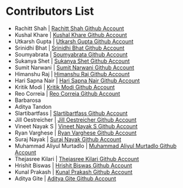 # Contributors List

- Rachitt Shah | [Rachitt Shah Github Account](https://github.com/godslayer201)
- Kushal Khare | [Kushal Khare Github Account](https://github.com/kushal-khare-official)
- Utkarsh Gupta | [Utkarsh Gupta Github Account](https://github.com/luciusUTKARSH)
- Srinidhi Bhat | [Srinidhi Bhat Github Account](https://github.com/srinidhibhat45)
- Soumyabrata | [Soumyabrata Github Account](https://github.com/sb2356-iiitr)
- Sukanya Shet | [Sukanya Shet Github Account](https://github.com/sukanya-shet)
- Sumit Narwani | [Sumit Narwani Github Account](https://github.com/Sumit-Narwani)
- Himanshu Raj | [Himanshu Raj Github Account](https://github.com/himanshuraj18)
- Hari Sapna Nair | [Hari Sapna Nair Github Account](https://github.com/Sapna2001)
- Kritik Modi | [Kritik Modi Github Account](https://github.com/kritikmodi)
- Reo Correia | [Reo Correia Github Account](https://github.com/ReoCorreia)
- Barbarosa
- Aditya Tandon
- Slartibartfass | [Slartibartfass Github Account](https://github.com/slartibartfass)
- Jill Oestreicher | [Jill Oestreicher Github Account](https://github.com/jilloestreicher)
- Vineet Nayak S | [Vineet Nayak S Github Account](https://github.com/vineetnayak777)
- Ryan Varghese | [Ryan Varghese Github Account](https://github.com/ryanvarghese)
- Suraj Nayak | [Suraj Nayak Github Account](https://github.com/suraj789098)
- Muhammad Aliyul Murtadlo | [Muhammad Aliyul Murtadlo Github Account](https://github.com/mmdiyul)
- Thejasree Kilari | [Thejasree Kilari Github Account](https://github.com/ThejasreeKilari)
- Hrishit Biswas | [Hrishit Biswas Github Account](https://github.com/Artistic18)
- Kunal Prakash | [Kunal Prakash Github Account](https://github.com/kunalprakash1309)
- Aditya Gite | [Aditya Gite Github Account](https://github.com/aditya-gite-04)
